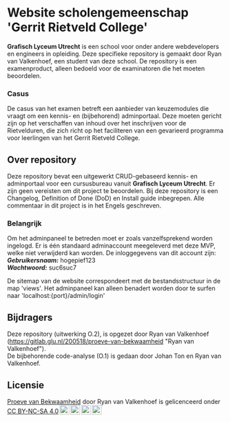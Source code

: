 # Website scholengemeenschap 'Gerrit Rietveld College'

**Grafisch Lyceum Utrecht** is een school voor onder andere webdevelopers en engineers in opleiding. Deze specifieke repository is gemaakt door Ryan van Valkenhoef, een student van deze school. De repository is een examenproduct, alleen bedoeld voor de examinatoren die het moeten beoordelen.

### **Casus**
De casus van het examen betreft een aanbieder van keuzemodules die vraagt om een kennis- en (bijbehorend) adminportaal. Deze moeten gericht zijn op het verschaffen van inhoud over het inschrijven voor de Rietvelduren, die zich richt op het faciliteren van een gevarieerd programma voor leerlingen van het Gerrit Rietveld College.

## Over repository
Deze repository bevat een uitgewerkt CRUD-gebaseerd kennis- en adminportaal voor een cursusbureau vanuit **Grafisch Lyceum Utrecht**. Er zijn geen vereisten om dit project te beoordelen. Bij deze repository is een Changelog, Definition of Done (DoD) en Install guide inbegrepen. Alle commentaar in dit project is in het Engels geschreven.

### **Belangrijk**
Om het adminpaneel te betreden moet er zoals vanzelfsprekend worden ingelogd. Er is één standaard adminaccount meegeleverd met deze MVP, welke niet verwijderd kan worden. De inloggegevens van dit account zijn:<br />
***Gebruikersnaam:*** hogepief123 <br />
***Wachtwoord:*** suc6suc7

De sitemap van de website correspondeert met de bestandsstructuur in de map 'views'. Het adminpaneel kan alleen benadert worden door te surfen naar 'localhost:{port}/admin/login'

## Bijdragers
Deze repository (uitwerking O.2), is opgezet door Ryan van Valkenhoef (https://gitlab.glu.nl/200518/proeve-van-bekwaamheid "Ryan van Valkenhoef").
<br>
De bijbehorende code-analyse (O.1) is gedaan door Johan Ton en Ryan van Valkenhoef.

## Licensie
<p xmlns:cc="http://creativecommons.org/ns#" xmlns:dct="http://purl.org/dc/terms/"><a property="dct:title" rel="cc:attributionURL" href="localhost">Proeve van Bekwaamheid</a> door <span property="cc:attributionName">Ryan van Valkenhoef</span> is gelicenceerd onder <a href="http://creativecommons.org/licenses/by-nc-sa/4.0/?ref=chooser-v1" target="_blank" rel="license noopener noreferrer" style="display:inline-block;">CC BY-NC-SA 4.0<img style="height:22px!important;margin-left:3px;vertical-align:text-bottom;" src="https://mirrors.creativecommons.org/presskit/icons/cc.svg?ref=chooser-v1"><img style="height:22px!important;margin-left:3px;vertical-align:text-bottom;" src="https://mirrors.creativecommons.org/presskit/icons/by.svg?ref=chooser-v1"><img style="height:22px!important;margin-left:3px;vertical-align:text-bottom;" src="https://mirrors.creativecommons.org/presskit/icons/nc.svg?ref=chooser-v1"><img style="height:22px!important;margin-left:3px;vertical-align:text-bottom;" src="https://mirrors.creativecommons.org/presskit/icons/sa.svg?ref=chooser-v1"></a></p>